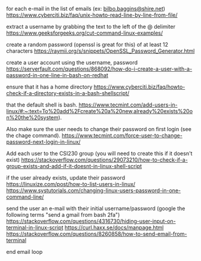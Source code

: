 for each e-mail in the list of emails (ex: bilbo.baggins@shire.net)
	https://www.cyberciti.biz/faq/unix-howto-read-line-by-line-from-file/

extract a username by grabbing the text to the left of the @ delimiter
	https://www.geeksforgeeks.org/cut-command-linux-examples/	

create a random password (openssl is great for this) of at least 12 characters
	https://raymii.org/s/snippets/OpenSSL_Password_Generator.html

create a user account using the username, password
	https://serverfault.com/questions/868092/how-do-i-create-a-user-with-a-password-in-one-line-in-bash-on-redhat

ensure that it has a home directory
	https://www.cyberciti.biz/faq/howto-check-if-a-directory-exists-in-a-bash-shellscript/
		

that the default shell is bash.
	https://www.tecmint.com/add-users-in-linux/#:~:text=To%20add%2Fcreate%20a%20new,already%20exists%20on%20the%20system).	

Also make sure the user needs to change their password on first login (see the chage command).
	https://www.tecmint.com/force-user-to-change-password-next-login-in-linux/

Add each user to the CSI230 group (you will need to create this if it doesn't exist)
	https://stackoverflow.com/questions/29073210/how-to-check-if-a-group-exists-and-add-if-it-doesnt-in-linux-shell-script

if the user already exists, update their password
	https://linuxize.com/post/how-to-list-users-in-linux/
	https://www.systutorials.com/changing-linux-users-password-in-one-command-line/

send the user an e-mail with their initial username/password (google the following terms "send a gmail from bash 2fa")
	https://stackoverflow.com/questions/4316730/hiding-user-input-on-terminal-in-linux-script
	https://curl.haxx.se/docs/manpage.html
	https://stackoverflow.com/questions/8260858/how-to-send-email-from-terminal

end email loop
